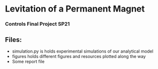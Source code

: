 # Levitation of a Permanent Magnet
### Controls Final Project SP21

## Files: 
- simulation.py is holds experimental simulations of our analytical model
- figures holds different figures and resources plotted along the way
- Some report file
